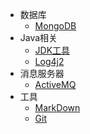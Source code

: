 * 数据库
    * [MongoDB](docs/DB/MongoDB.md)
* Java相关
    * [JDK工具](docs/Java/JDKtools/JDKtools.md)  
    * [Log4j2](docs/Java/log4j2/log4j2.md)  
* 消息服务器
    * [ActiveMQ](docs/message/ActiveMQ/ActiveMQ.md)
* 工具
    * [MarkDown](docs/tools/MarkDown.md)
    * [Git](docs/tools/git/Git.md)
